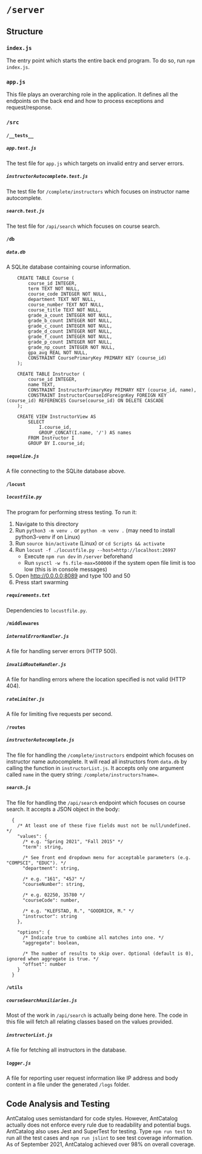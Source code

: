 # `/server`

## Structure
### `index.js`
The entry point which starts the entire back end program. To do so, run `npm index.js`.

### `app.js`
This file plays an overarching role in the application. It defines all the endpoints on the back end and how to process exceptions and request/response.

### `/src`
#### `/__tests__`
##### `app.test.js`
The test file for `app.js` which targets on invalid entry and server errors.

##### `instructorAutocomplete.test.js`
The test file for `/complete/instructors` which focuses on instructor name autocomplete.

##### `search.test.js`
The test file for `/api/search` which focuses on course search.

#### `/db`
##### `data.db`
A SQLite database containing course information.
```
    CREATE TABLE Course (
        course_id INTEGER,
        term TEXT NOT NULL,
        course_code INTEGER NOT NULL,
        department TEXT NOT NULL,
        course_number TEXT NOT NULL,
        course_title TEXT NOT NULL,
        grade_a_count INTEGER NOT NULL,
        grade_b_count INTEGER NOT NULL,
        grade_c_count INTEGER NOT NULL,
        grade_d_count INTEGER NOT NULL,
        grade_f_count INTEGER NOT NULL,
        grade_p_count INTEGER NOT NULL,
        grade_np_count INTEGER NOT NULL,
        gpa_avg REAL NOT NULL,
        CONSTRAINT CoursePrimaryKey PRIMARY KEY (course_id)
    );

    CREATE TABLE Instructor (
        course_id INTEGER,
        name TEXT,
        CONSTRAINT InstructorPrimaryKey PRIMARY KEY (course_id, name),
        CONSTRAINT InstructorCourseIdForeignKey FOREIGN KEY (course_id) REFERENCES Course(course_id) ON DELETE CASCADE
    );

    CREATE VIEW InstructorView AS
        SELECT
            I.course_id,
            GROUP_CONCAT(I.name, '/') AS names
        FROM Instructor I
        GROUP BY I.course_id;
```

##### `sequelize.js`
A file connecting to the SQLite database above.

#### `/locust`
##### `locustfile.py`
The program for performing stress testing. To run it:
1. Navigate to this directory
2. Run `python3 -m venv .` or `python -m venv .` (may need to install python3-venv if on Linux)
3. Run `source bin/activate` (Linux) or `cd Scripts && activate`
4. Run `locust -f ./locustfile.py --host=http://localhost:26997`
   + Execute `npm run dev` in `/server` beforehand
   + Run `sysctl -w fs.file-max=500000` if the system open file limit is too low (this is in console messages)
5. Open http://0.0.0.0:8089 and type 100 and 50
6. Press start swarming

##### `requirements.txt`
Dependencies to `locustfile.py`.

#### `/middlewares`
##### `internalErrorHandler.js`
A file for handling server errors (HTTP 500).

##### `invalidRouteHandler.js`
A file for handling errors where the location specified is not valid (HTTP 404).

##### `rateLimiter.js`
A file for limiting five requests per second.

#### `/routes`
##### `instructorAutocomplete.js`
The file for handling the `/complete/instructors` endpoint which focuses on instructor name autocomplete. It will read all instructors from `data.db` by calling the function in `instructorList.js`. It accepts only one argument called `name` in the query string: `/complete/instructors?name=`.

##### `search.js`
The file for handling the `/api/search` endpoint which focuses on course search. It accepts a JSON object in the body:
```
  {
    /* At least one of these five fields must not be null/undefined. */
    "values": {
      /* e.g. "Spring 2021", "Fall 2015" */
      "term": string,
      
      /* See front end dropdown menu for acceptable parameters (e.g. "COMPSCI", "EDUC"). */
      "department": string,
      
      /* e.g. "161", "45J" */
      "courseNumber": string,
      
      /* e.g. 02250, 35780 */
      "courseCode": number,
      
      /* e.g. "KLEFSTAD, R.", "GOODRICH, M." */
      "instructor": string
    },
    
    "options": {
      /* Indicate true to combine all matches into one. */
      "aggregate": boolean,
      
      /* The number of results to skip over. Optional (default is 0), ignored when aggregate is true. */
      "offset": number
    }
  }
```

#### `/utils`
##### `courseSearchAuxiliaries.js`
Most of the work in `/api/search` is actually being done here. The code in this file will fetch all relating classes based on the values provided.

##### `instructorList.js`
A file for fetching all instructors in the database.

##### `logger.js`
A file for reporting user request information like IP address and body content in a file under the generated `/logs` folder.

## Code Analysis and Testing
AntCatalog uses semistandard for code styles. However, AntCatalog actually does not enforce every rule due to readability and potential bugs. AntCatalog also uses Jest and SuperTest for testing. Type `npm run test` to run all the test cases and `npm run jslint` to see test coverage information. As of September 2021, AntCatalog achieved over 98% on overall coverage.
